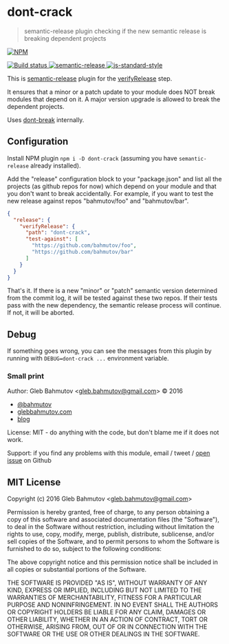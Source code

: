 # dont-crack

> semantic-release plugin checking if the new semantic release is breaking dependent projects

[![NPM][npm-icon] ][npm-url]

[![Build status][ci-image] ][ci-url]
[![semantic-release][semantic-image] ][semantic-url]
[![js-standard-style][standard-image]][standard-url]

This is [semantic-release](https://github.com/semantic-release/semantic-release)
plugin for the
[verifyRelease](https://github.com/semantic-release/semantic-release#verifyrelease)
step.

It ensures that a minor or a patch update to your module does NOT break
modules that depend on it. A major version upgrade is allowed to break the
dependent projects.

Uses [dont-break](https://github.com/bahmutov/dont-break) internally.

## Configuration

Install NPM plugin `npm i -D dont-crack` (assuming you have
`semantic-release` already installed).

Add the "release" configuration block to your "package.json" and list all the
projects (as github repos for now) which depend on your module and
that you don't want to break accidentally.
For example, if you want to test the new release against repos
"bahmutov/foo" and "bahmutov/bar".

```json
{
  "release": {
    "verifyRelease": {
      "path": "dont-crack",
      "test-against": [
        "https://github.com/bahmutov/foo",
        "https://github.com/bahmutov/bar"
      ]
    }
  }
}
```

That's it. If there is a new "minor" or "patch" semantic version determined
from the commit log, it will be tested against these two repos. If their
tests pass with the new dependency, the semantic release process will
continue. If not, it will be aborted.

## Debug

If something goes wrong, you can see the messages from this plugin by running
with `DEBUG=dont-crack ...` environment variable.

### Small print

Author: Gleb Bahmutov &lt;gleb.bahmutov@gmail.com&gt; &copy; 2016

* [@bahmutov](https://twitter.com/bahmutov)
* [glebbahmutov.com](http://glebbahmutov.com)
* [blog](http://glebbahmutov.com/blog)

License: MIT - do anything with the code, but don't blame me if it does not work.

Support: if you find any problems with this module, email / tweet /
[open issue](https://github.com/bahmutov/dont-crack/issues) on Github

## MIT License

Copyright (c) 2016 Gleb Bahmutov &lt;gleb.bahmutov@gmail.com&gt;

Permission is hereby granted, free of charge, to any person
obtaining a copy of this software and associated documentation
files (the "Software"), to deal in the Software without
restriction, including without limitation the rights to use,
copy, modify, merge, publish, distribute, sublicense, and/or sell
copies of the Software, and to permit persons to whom the
Software is furnished to do so, subject to the following
conditions:

The above copyright notice and this permission notice shall be
included in all copies or substantial portions of the Software.

THE SOFTWARE IS PROVIDED "AS IS", WITHOUT WARRANTY OF ANY KIND,
EXPRESS OR IMPLIED, INCLUDING BUT NOT LIMITED TO THE WARRANTIES
OF MERCHANTABILITY, FITNESS FOR A PARTICULAR PURPOSE AND
NONINFRINGEMENT. IN NO EVENT SHALL THE AUTHORS OR COPYRIGHT
HOLDERS BE LIABLE FOR ANY CLAIM, DAMAGES OR OTHER LIABILITY,
WHETHER IN AN ACTION OF CONTRACT, TORT OR OTHERWISE, ARISING
FROM, OUT OF OR IN CONNECTION WITH THE SOFTWARE OR THE USE OR
OTHER DEALINGS IN THE SOFTWARE.

[npm-icon]: https://nodei.co/npm/dont-crack.svg?downloads=true
[npm-url]: https://npmjs.org/package/dont-crack
[ci-image]: https://travis-ci.org/bahmutov/dont-crack.svg?branch=master
[ci-url]: https://travis-ci.org/bahmutov/dont-crack
[semantic-image]: https://img.shields.io/badge/%20%20%F0%9F%93%A6%F0%9F%9A%80-semantic--release-e10079.svg
[semantic-url]: https://github.com/semantic-release/semantic-release
[standard-image]: https://img.shields.io/badge/code%20style-standard-brightgreen.svg
[standard-url]: http://standardjs.com/
